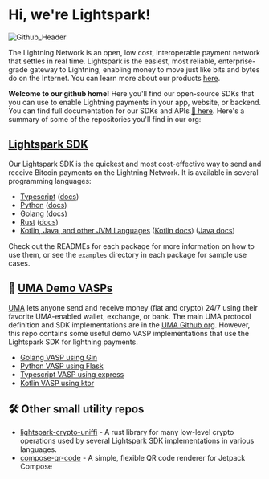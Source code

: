 # Hi, we're Lightspark!

![Github_Header](https://github.com/lightsparkdev/.github/assets/1393755/d91d8c57-e8d1-4588-8289-26ef9da73e9e)

The Lightning Network is an open, low cost, interoperable payment network that settles in real time. Lightspark is the easiest, most reliable, enterprise-grade gateway to Lightning, enabling money to move just like bits and bytes do on the Internet. You can learn more about our products [here](https://www.lightspark.com/products).

**Welcome to our github home!** Here you'll find our open-source SDKs that you can use to enable Lightning payments in your app, website, or backend. You can find full documentation for our SDKs and APIs [📃 here](https://app.lightspark.com/docs). Here's a summary of some of the repositories you'll find in our org:

## [Lightspark SDK](https://docs.lightspark.com/lightspark-sdk/getting-started)
Our Lightspark SDK is the quickest and most cost-effective way to send and receive Bitcoin payments on the Lightning Network. It is available in several programming languages:

- [Typescript](https://github.com/lightsparkdev/js-sdk/tree/main/packages/lightspark-sdk/README.md) ([docs](https://docs.lightspark.com/lightspark-sdk/getting-started?language=typescript))
- [Python](https://github.com/lightsparkdev/python-sdk) ([docs](https://docs.lightspark.com/lightspark-sdk/getting-started?language=python))
- [Golang](https://github.com/lightsparkdev/go-sdk) ([docs](https://docs.lightspark.com/lightspark-sdk/getting-started?language=go))
- [Rust](https://github.com/lightsparkdev/lightspark-rs) ([docs](https://docs.lightspark.com/lightspark-sdk/getting-started?language=rust))
- [Kotlin, Java, and other JVM Languages](https://github.com/lightsparkdev/kotlin-sdk/tree/main/lightspark-sdk/README.md) ([Kotlin docs](https://docs.lightspark.com/lightspark-sdk/getting-started?language=kotlin)) ([Java docs](https://docs.lightspark.com/lightspark-sdk/getting-started?language=java))

Check out the READMEs for each package for more information on how to use them, or see the `examples` directory in each package for sample use cases.

## 🤖 [UMA Demo VASPs](https://docs.lightspark.com/uma-sdk/introduction?language=typescript)

[UMA](https://docs.uma.me) lets anyone send and receive money (fiat and crypto) 24/7 using their favorite UMA-enabled wallet, exchange, or bank. The main UMA protocol definition and SDK implementations are in the [UMA Github org](https://github.com/uma-universal-money-address). However, this repo contains some useful demo VASP implementations that use the Lightspark SDK for lightning payments.

- [Golang VASP using Gin](https://github.com/lightsparkdev/go-sdk/tree/main/examples/uma-server)
- [Python VASP using Flask](https://github.com/lightsparkdev/uma-demo-vasp-python)
- [Typescript VASP using express](https://github.com/lightsparkdev/js-sdk/tree/main/apps/examples/uma-vasp)
- [Kotlin VASP using ktor](https://github.com/lightsparkdev/kotlin-sdk/tree/develop/umaserverdemo)

## 🛠️ Other small utility repos

- [lightspark-crypto-uniffi](https://github.com/lightsparkdev/lightspark-crypto-uniffi) - A rust library for many low-level crypto operations used by several Lightspark SDK implementations in various languages.
- [compose-qr-code](https://github.com/lightsparkdev/compose-qr-code) - A simple, flexible QR code renderer for Jetpack Compose


